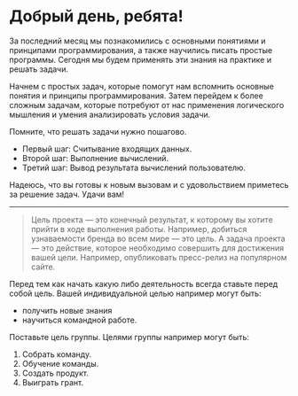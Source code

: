 # Добрый день, ребята!

За последний месяц мы познакомились с основными понятиями и принципами программирования, а также научились писать простые программы. Сегодня мы будем применять эти знания на практике и решать задачи.

Начнем с простых задач, которые помогут нам вспомнить основные понятия и принципы программирования. Затем перейдем к более сложным задачам, которые потребуют от нас применения логического мышления и умения анализировать условия задачи.

Помните, что решать задачи нужно пошагово.
- Первый шаг: Считывание входящих данных.
- Второй шаг: Выполнение вычислений.
- Третий шаг: Вывод результата вычислений пользователю.


Надеюсь, что вы готовы к новым вызовам и с удовольствием приметесь за решение задач. Удачи вам!

--------------------

> Цель проекта — это конечный результат, к которому вы хотите прийти в ходе выполнения работы. Например, добиться узнаваемости бренда во всем мире — это цель. А задача проекта — это действие, которое необходимо совершить для достижения вашей цели. Например, опубликовать пресс-релиз на популярном сайте.

Перед тем как начать какую либо деятельность всегда ставьте перед собой цель. Вашей индивидуальной целью например могут быть:
- получить новые знания
- научиться командной работе.

Поставьте цель группы.
Целями группы например могут быть:
1. Собрать команду.
2. Обучение команды.
3. Создать продукт.
4. Выиграть грант.
